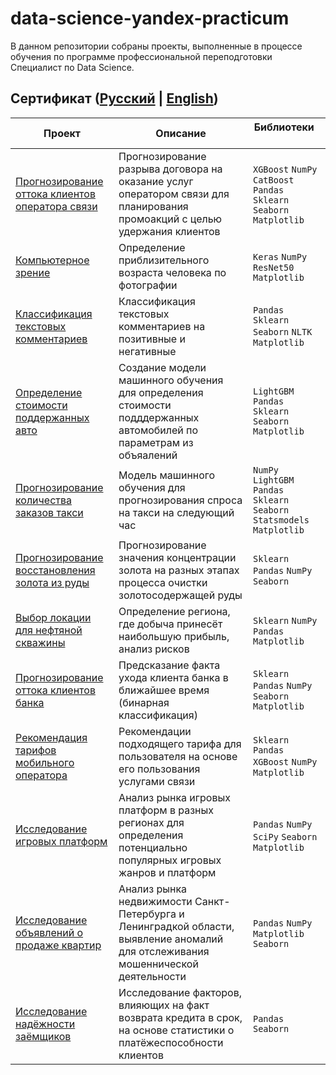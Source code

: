 # data-science-yandex-practicum

В данном репозитории собраны проекты, выполненные в процессе обучения по программе профессиональной переподготовки Специалист по Data Science.

## Сертификат ([Русский](https://github.com/ClubsSuit/data-science-yandex-practicum/blob/main/sertificate/%D0%93%D0%B5%D1%80%D0%B0%D1%81%D0%B8%D0%BC%D0%BE%D0%B2%20%D0%94%D0%BC%D0%B8%D1%82%D1%80%D0%B8%D0%B9%20%D0%9A%D0%BE%D0%BD%D1%81%D1%82%D0%B0%D0%BD%D1%82%D0%B8%D0%BD%D0%BE%D0%B2%D0%B8%D1%87_20232%D0%A6%D0%9F%D0%94%D0%A100765.pdf) | [English](https://github.com/ClubsSuit/data-science-yandex-practicum/blob/main/sertificate/Gerasimov%20Dmitry_20232%D0%A6%D0%9F%D0%94%D0%A100765.pdf))

| Проект | Описание | Библиотеки &nbsp; &nbsp; |
|---|---|---|
| [Прогнозирование оттока клиентов оператора связи](https://github.com/ClubsSuit/data-science-yandex-practicum/blob/main/Telecomunication_clients_churn_prediction/final.ipynb) | Прогнозирование разрыва договора на оказание услуг оператором связи для планирования промоакций с целью удержания клиентов | `XGBoost` `NumPy` `CatBoost` `Pandas` `Sklearn` `Seaborn` `Matplotlib` |
| [Компьютерное зрение](https://github.com/ClubsSuit/data-science-yandex-practicum/blob/main/Computer_vision/pictures.ipynb) | Определение приблизительного возраста человека по фотографии | `Keras` `NumPy` `ResNet50` `Matplotlib` |
| [Классификация текстовых комментариев](https://github.com/ClubsSuit/data-science-yandex-practicum/blob/main/Text_classfication/texts.ipynb) | Классификация текстовых комментариев на позитивные и негативные | `Pandas` `Sklearn` `Seaborn` `NLTK` `Matplotlib` |
| [Определение стоимости поддержанных авто](https://github.com/ClubsSuit/data-science-yandex-practicum/blob/main/09/car-price.ipynb) | Создание модели машинного обучения для определения стоимости подддержанных автомобилей по параметрам из объяалений | `LightGBM` `Pandas` `Sklearn` `Seaborn` `Matplotlib`|
| [Прогнозирование количества заказов такси](https://github.com/ClubsSuit/data-science-yandex-practicum/blob/main/Taxi_orders_number_forecasting/taxi.ipynb) | Модель машинного обучения для прогнозирования спроса на такси на следующий час | `NumPy` `LightGBM` `Pandas` `Sklearn` `Seaborn` `Statsmodels` `Matplotlib` |
| [Прогнозирование восстановления золота из руды](https://github.com/ClubsSuit/data-science-yandex-practicum/blob/main/Gold_recovery_rate_forecasting/gold-recovery.ipynb) | Прогнозирование значения концентрации золота на разных этапах процесса очистки золотосодержащей руды | `Sklearn` `Pandas` `NumPy` `Seaborn` 
| [Выбор локации для нефтяной скважины](https://github.com/ClubsSuit/data-science-yandex-practicum/blob/main/Choosing_a_location_for_an_oil_well/oil.ipynb) | Определение региона, где добыча принесёт наибольшую прибыль, анализ рисков | `Sklearn` `NumPy` `Pandas` `Matplotlib` | 
| [Прогнозирование оттока клиентов банка](https://github.com/ClubsSuit/data-science-yandex-practicum/blob/main/Churn_forecasting/churn.ipynb) | Предсказание факта ухода клиента банка в ближайшее время (бинарная классификация) | `Sklearn` `Pandas` `NumPy` `Seaborn` `Matplotlib` | 
| [Рекомендация тарифов мобильного оператора](https://github.com/ClubsSuit/data-science-yandex-practicum/blob/main/Mobile_operator_tariff_recommendation/tarifs.ipynb) | Рекомендации подходящего тарифа для пользователя на основе его пользования услугами связи | `Sklearn` `Pandas` `XGBoost` `NumPy` `Matplotlib` | 
| [Исследование игровых платформ](https://github.com/ClubsSuit/data-science-yandex-practicum/blob/main/Video_game_market_research/games.ipynb)| Анализ рынка игровых платформ в разных регионах для определения потенциально популярных игровых жанров и платформ | `Pandas` `NumPy` `SciPy` `Seaborn` `Matplotlib` |
| [Исследование объявлений о продаже квартир](https://github.com/ClubsSuit/data-science-yandex-practicum/blob/main/Estate_market_assessment/houses.ipynb)| Анализ рынка недвижимости Санкт-Петербурга и Ленинградкой области, выявление аномалий для отслеживания мошеннической деятельности | `Pandas` `NumPy` `Matplotlib` `Seaborn` |
| [Исследование надёжности заёмщиков](https://github.com/ClubsSuit/data-science-yandex-practicum/blob/main/Customer_credit_rating/credit.ipynb)| Исследование факторов, влияющих на факт возврата кредита в срок, на основе статистики о платёжеспособности клиентов | `Pandas` `Seaborn` |

